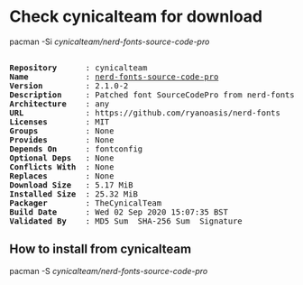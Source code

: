 # Check cynicalteam for download

pacman -Si *cynicalteam/nerd-fonts-source-code-pro*

<div class="highlight"><pre class="highlight"><text>
<b>Repository</b>      : cynicalteam
<b>Name</b>            : <a href="../../x86_64/nerd-fonts-source-code-pro-2.1.0-2-any.pkg.tar.zst">nerd-fonts-source-code-pro</a>
<b>Version</b>         : 2.1.0-2
<b>Description</b>     : Patched font SourceCodePro from nerd-fonts library
<b>Architecture</b>    : any
<b>URL</b>             : https://github.com/ryanoasis/nerd-fonts
<b>Licenses</b>        : MIT
<b>Groups</b>          : None
<b>Provides</b>        : None
<b>Depends On</b>      : fontconfig
<b>Optional Deps</b>   : None
<b>Conflicts With</b>  : None
<b>Replaces</b>        : None
<b>Download Size</b>   : 5.17 MiB
<b>Installed Size</b>  : 25.32 MiB
<b>Packager</b>        : TheCynicalTeam <wayne6324@gmail.com>
<b>Build Date</b>      : Wed 02 Sep 2020 15:07:35 BST
<b>Validated By</b>    : MD5 Sum  SHA-256 Sum  Signature
</text></pre></div>

## How to install from cynicalteam

pacman -S *cynicalteam/nerd-fonts-source-code-pro*
